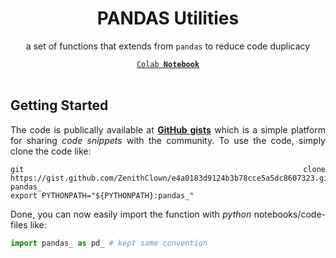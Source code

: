 <div align = "center">
<h1>PANDAS Utilities</h1>
<p>a set of functions that extends from <code>pandas</code> to reduce code duplicacy</p>
<a href = "#"><code>Colab <b>Notebook</b></code></a>
</div>

<br>

<div align = "justify">

## Getting Started

The code is publically available at [**GitHub gists**](https://gist.github.com/ZenithClown) which is a simple platform for sharing *code snippets* with the community. To use the code, simply clone the code like:

```shell
git clone https://gist.github.com/ZenithClown/e4a0183d9124b3b78cce5a5dc8607323.git pandas_
export PYTHONPATH="${PYTHONPATH}:pandas_"
```

Done, you can now easily import the function with *python* notebooks/code-files like:

```python
import pandas_ as pd_ # kept same convention
```

</div>